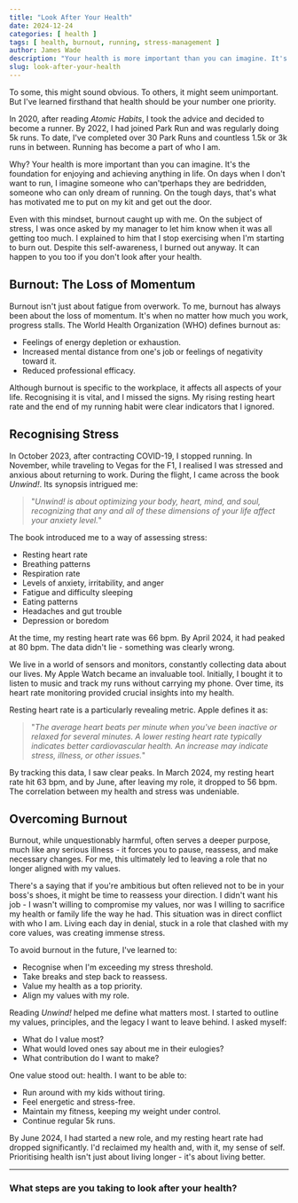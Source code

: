 ```yaml
---
title: "Look After Your Health"
date: 2024-12-24
categories: [ health ]
tags: [ health, burnout, running, stress-management ]
author: James Wade
description: "Your health is more important than you can imagine. It's the foundation for enjoying and achieving anything in life."
slug: look-after-your-health
---
```


To some, this might sound obvious. To others, it might seem unimportant. But I've learned firsthand that health should
be your number one priority.

In 2020, after reading *Atomic Habits*, I took the advice and decided to become a runner. By 2022, I had joined Park Run
and was regularly doing 5k runs. To date, I've completed over 30 Park Runs and countless 1.5k or 3k runs in between.
Running has become a part of who I am.

Why? Your health is more important than you can imagine. It's the foundation for enjoying and achieving anything in
life. On days when I don't want to run, I imagine someone who can'tperhaps they are bedridden, someone who can only
dream of running. On the tough days, that's what has motivated me to put on my kit and get out the door.

Even with this mindset, burnout caught up with me. On the subject of stress, I was once asked by my manager to let him
know when it was all getting too much. I explained to him that I stop exercising when I'm starting to burn out. Despite
this self-awareness, I burned out anyway. It can happen to you too if you don't look after your health.

## Burnout: The Loss of Momentum

Burnout isn't just about fatigue from overwork. To me, burnout has always been about the loss of momentum. It's when no
matter how much you work, progress stalls. The World Health Organization (WHO) defines burnout as:

- Feelings of energy depletion or exhaustion.
- Increased mental distance from one's job or feelings of negativity toward it.
- Reduced professional efficacy.

Although burnout is specific to the workplace, it affects all aspects of your life. Recognising it is vital, and I
missed the signs. My rising resting heart rate and the end of my running habit were clear indicators that I ignored.

## Recognising Stress

In October 2023, after contracting COVID-19, I stopped running. In November, while traveling to Vegas for the F1, I
realised I was stressed and anxious about returning to work. During the flight, I came across the book *Unwind!*. Its
synopsis intrigued me:

> "*Unwind! is about optimizing your body, heart, mind, and soul, recognizing that any and all of these dimensions of
your life affect your anxiety level.*"

The book introduced me to a way of assessing stress:

- Resting heart rate
- Breathing patterns
- Respiration rate
- Levels of anxiety, irritability, and anger
- Fatigue and difficulty sleeping
- Eating patterns
- Headaches and gut trouble
- Depression or boredom

At the time, my resting heart rate was 66 bpm. By April 2024, it had peaked at 80 bpm. The data didn't lie - something
was clearly wrong.

We live in a world of sensors and monitors, constantly collecting data about our lives. My Apple Watch became an
invaluable tool. Initially, I bought it to listen to music and track my runs without carrying my phone. Over time, its
heart rate monitoring provided crucial insights into my health.

Resting heart rate is a particularly revealing metric. Apple defines it as:

> "*The average heart beats per minute when you've been inactive or relaxed for several minutes. A lower resting heart
rate typically indicates better cardiovascular health. An increase may indicate stress, illness, or other issues.*"

By tracking this data, I saw clear peaks. In March 2024, my resting heart rate hit 63 bpm, and by June, after leaving my
role, it dropped to 56 bpm. The correlation between my health and stress was undeniable.

## Overcoming Burnout

Burnout, while unquestionably harmful, often serves a deeper purpose, much like any serious illness - it forces you to
pause, reassess, and make necessary changes. For me, this ultimately led to leaving a role that no longer aligned with
my values.

There's a saying that if you're ambitious but often relieved not to be in your boss's shoes, it might be time to
reassess your direction. I didn't want his job - I wasn't willing to compromise my values, nor was I willing to 
sacrifice my health or family life the way he had. This situation was in direct conflict with who I am. Living each day
in denial, stuck in a role that clashed with my core values, was creating immense stress.

To avoid burnout in the future, I've learned to:

- Recognise when I'm exceeding my stress threshold.
- Take breaks and step back to reassess.
- Value my health as a top priority.
- Align my values with my role.

Reading *Unwind!* helped me define what matters most. I started to outline my values, principles, and the legacy I want
to leave behind. I asked myself:

- What do I value most?
- What would loved ones say about me in their eulogies?
- What contribution do I want to make?

One value stood out: health. I want to be able to:

- Run around with my kids without tiring.
- Feel energetic and stress-free.
- Maintain my fitness, keeping my weight under control.
- Continue regular 5k runs.

By June 2024, I had started a new role, and my resting heart rate had dropped significantly. I'd reclaimed my health
and, with it, my sense of self. Prioritising health isn't just about living longer - it's about living better.

---

### What steps are you taking to look after your health?

